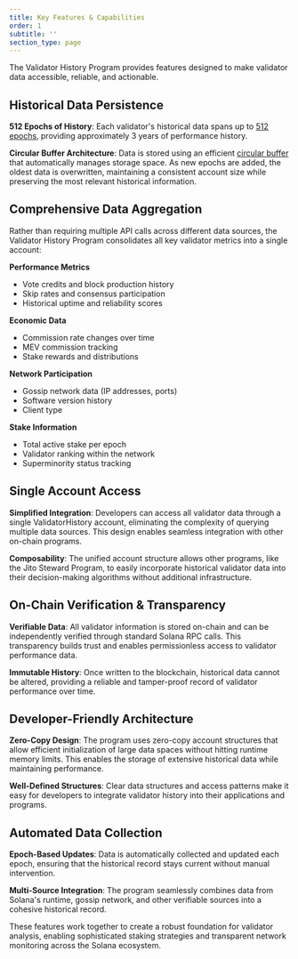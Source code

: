 ```yaml
---
title: Key Features & Capabilities
order: 1
subtitle: ''
section_type: page
---
```


The Validator History Program provides features designed to make validator data accessible, reliable, and actionable.

## Historical Data Persistence

**512 Epochs of History**:
    Each validator's historical data spans up to [512 epochs](https://github.com/jito-foundation/stakenet/blob/7ea745985c2e31d43d957ac5885e69b328b6f283/programs/validator-history/src/state.rs#L105), providing approximately 3 years of performance history.

**Circular Buffer Architecture**:
    Data is stored using an efficient [circular buffer](https://github.com/jito-foundation/stakenet/blob/7ea745985c2e31d43d957ac5885e69b328b6f283/programs/validator-history/src/state.rs#L107-L114) that automatically manages storage space.
    As new epochs are added, the oldest data is overwritten, maintaining a consistent account size while preserving the most relevant historical information.

## Comprehensive Data Aggregation

Rather than requiring multiple API calls across different data sources, the Validator History Program consolidates all key validator metrics into a single account:

**Performance Metrics**
- Vote credits and block production history
- Skip rates and consensus participation
- Historical uptime and reliability scores

**Economic Data**
- Commission rate changes over time
- MEV commission tracking
- Stake rewards and distributions

**Network Participation**
- Gossip network data (IP addresses, ports)
- Software version history
- Client type

**Stake Information**
- Total active stake per epoch
- Validator ranking within the network
- Superminority status tracking

## Single Account Access

**Simplified Integration**: 
    Developers can access all validator data through a single ValidatorHistory account, eliminating the complexity of querying multiple data sources.
    This design enables seamless integration with other on-chain programs.

**Composability**:
    The unified account structure allows other programs, like the Jito Steward Program, to easily incorporate historical validator data into their decision-making algorithms without additional infrastructure.

## On-Chain Verification & Transparency

**Verifiable Data**:
    All validator information is stored on-chain and can be independently verified through standard Solana RPC calls.
    This transparency builds trust and enables permissionless access to validator performance data.

**Immutable History**:
    Once written to the blockchain, historical data cannot be altered, providing a reliable and tamper-proof record of validator performance over time.

## Developer-Friendly Architecture

**Zero-Copy Design**:
    The program uses zero-copy account structures that allow efficient initialization of large data spaces without hitting runtime memory limits.
    This enables the storage of extensive historical data while maintaining performance.

**Well-Defined Structures**: 
    Clear data structures and access patterns make it easy for developers to integrate validator history into their applications and programs.

## Automated Data Collection

**Epoch-Based Updates**:
    Data is automatically collected and updated each epoch, ensuring that the historical record stays current without manual intervention.

**Multi-Source Integration**:
    The program seamlessly combines data from Solana's runtime, gossip network, and other verifiable sources into a cohesive historical record.

These features work together to create a robust foundation for validator analysis, enabling sophisticated staking strategies and transparent network monitoring across the Solana ecosystem.
